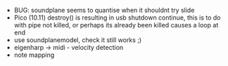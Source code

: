 - BUG: soundplane seems to quantise when it shouldnt try slide
- Pico (10.11) destroy() is resulting in usb shutdown continue, this is to do with pipe not killed, or perhaps its already been killed causes a loop at end
- use soundplanemodel, check it still works ;)
- eigenharp -> midi - velocity detection
- note mapping
